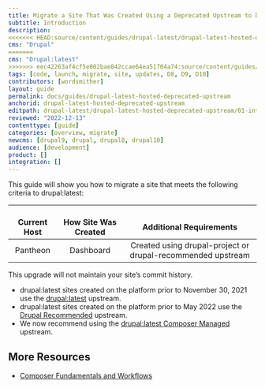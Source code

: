 ```yaml
---
title: Migrate a Site That Was Created Using a Deprecated Upstream to Drupal:latest
subtitle: Introduction
description: 
<<<<<<< HEAD:source/content/guides/drupal-latest/drupal-latest-hosted-deprecated-upstream/01-introduction.md
cms: "Drupal"
=======
cms: "Drupal:latest"
>>>>>>> eec42263af4cf5e002bae842ccae64ea51704a74:source/content/guides/drupal-latest/drupal-latest-hosted-deprecated-upstream/01-introduction.md
tags: [code, launch, migrate, site, updates, D8, D9, D10]
contributors: [wordsmither]
layout: guide
permalink: docs/guides/drupal-latest-hosted-deprecated-upstream
anchorid: drupal-latest-hosted-deprecated-upstream
editpath: drupal-latest/drupal-latest-hosted-deprecated-upstream/01-introduction.md
reviewed: "2022-12-13"
contenttype: [guide]
categories: [overview, migrate]
newcms: [drupal9, drupal, drupal8, drupal10]
audience: [development]
product: []
integration: []
---
```


This guide will show you how to migrate a site that meets the following criteria to drupal:latest:

| <i class="fa fa-cloud"></i><br/> Current Host | <i class="fa fa-wrench"></i><br/> How Site Was Created <Popover title="Site Creation" content="What is the method you used to create the site?" /> | <i class="fa fa-exclamation-circle"></i><br/> Additional Requirements <Popover title="Additional Requirements" content="Any other features that must be in place, or that are desired." /> |
|:---------------------------------------------:|:--------------------------------------------------------------------------------------------------------------------------------------------------:|:------------------------------------------------------------------------------------------------------------------------------------------------------------------------------------------:|
|                   Pantheon                    |                                                                     Dashboard                                                                      |                                                                                   Created using drupal-project or drupal-recommended upstream                                                                                   |

<Partial file="drupal-latest/see-landing.md" />

<Alert title="Note" type="info" >

This upgrade will not maintain your site’s commit history.

</Alert>

- drupal:latest sites created on the platform prior to November 30, 2021 use the [drupal:latest](https://github.com/pantheon-upstreams/drupal-project) upstream. 
- drupal:latest sites created on the platform prior to May 2022 use the [Drupal Recommended](https://github.com/pantheon-upstreams/drupal-recommended) upstream.
- We now recommend using the [drupal:latest Composer Managed](https://github.com/pantheon-upstreams/drupal-composer-managed) upstream.

## More Resources

- [Composer Fundamentals and Workflows](/guides/composer)
